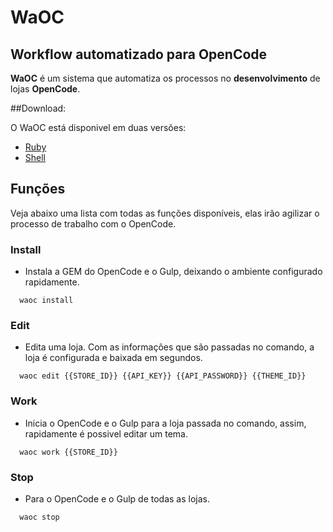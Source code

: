 # WaOC
Workflow automatizado para OpenCode
--------------------

**WaOC** é um sistema que automatiza os processos no **desenvolvimento** de lojas **OpenCode**.

##Download:

O WaOC está disponivel em duas versões:

- [Ruby](https://github.com/WaOC/WaOC-Ruby)
- [Shell](https://github.com/WaOC/WaOC-Shell)

## Funções

Veja abaixo uma lista com todas as funções disponíveis, elas irão agilizar o processo de trabalho com o OpenCode.

### **Install**
- Instala a GEM do OpenCode e o Gulp, deixando o ambiente configurado rapidamente.
``` shell
  waoc install
```

### **Edit**
- Edita uma loja. Com as informações que são passadas no comando, a loja é configurada e baixada em segundos.
``` shell
  waoc edit {{STORE_ID}} {{API_KEY}} {{API_PASSWORD}} {{THEME_ID}}
```

### **Work**
- Inicia o OpenCode e o Gulp para a loja passada no comando, assim, rapidamente é possivel editar um tema.
``` shell
  waoc work {{STORE_ID}}
```

### **Stop**
- Para o OpenCode e o Gulp de todas as lojas.
``` shell
  waoc stop
```
